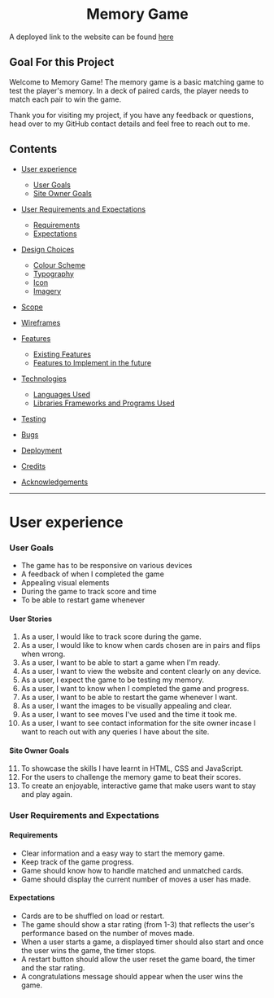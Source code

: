 # <h1 align="center">Memory Game</h1>

A deployed link to the website can be found [here](https://twschan.github.io/CI_MS2_Memory_Game/)

## Goal For this Project
Welcome to Memory Game! The memory game is a basic matching game to test the player's memory. In a deck of paired cards, the player needs to match each pair to win the game.

Thank you for visiting my project, if you have any feedback or questions, head over to my GitHub contact details and feel free to reach out to me.

## Contents

* [User experience](#user-experience)
     + [User Goals](#user-goals)
     + [Site Owner Goals](#site-owner-goals)
* [User Requirements and Expectations](#user-requirements-and-expectations)
    + [Requirements](#requirements)
    + [Expectations](#expectations)
*  [Design Choices](#design-choices)
    + [Colour Scheme](#colour-scheme)
    + [Typography](#typography)
    + [Icon](#icon)
    + [Imagery](#imagery)
* [Scope](#scope)
*  [Wireframes](#wireframes)

  * [Features](#features)
     + [Existing Features](#existing-features)
     + [Features to Implement in the future](#features-to-implement-in-the-future)

  * [Technologies](#technologies)
     + [Languages Used](#languages-used)
     + [Libraries Frameworks and Programs Used](#libraries-frameworks-and-programs-used)

  * [Testing](#testing)

  * [Bugs](#bugs)

  * [Deployment](#deployment)

  * [Credits](#credits)

  * [Acknowledgements](#acknowledgements)



---
# User experience

### User Goals
* The game has to be responsive on various devices
* A feedback of when I completed the game
* Appealing visual elements
* During the game to track score and time
* To be able to restart game whenever

#### User Stories
1. As a user, I would like to track score during the game.
2. As a user, I would like to know when cards chosen are in pairs and flips when wrong.
3. As a user, I want to be able to start a game when I'm ready. 
4. As a user, I want to view the website and content clearly on any device.
5. As a user, I expect the game to be testing my memory.
6. As a user, I want to know when I completed the game and progress.
7. As a user, I want to be able to restart the game whenever I want.
8. As a user, I want the images to be visually appealing and clear.
9. As a user, I want to see moves I've used and the time it took me.
10. As a user, I want to see contact information for the site owner incase I want to reach out with any queries I have about the site.

#### Site Owner Goals
11. To showcase the skills I have learnt in HTML, CSS and JavaScript.
12. For the users to challenge the memory game to beat their scores.
13. To create an enjoyable, interactive game that make users want to stay and play again.

### User Requirements and Expectations

#### Requirements
* Clear information and a easy way to start the memory game.
* Keep track of the game progress.
* Game should know how to handle matched and unmatched cards.
* Game should display the current number of moves a user has made.

#### Expectations
* Cards are to be shuffled on load or restart.
* The game should show a star rating (from 1-3) that reflects the user's performance based on the number of moves made.
* When a user starts a game, a displayed timer should also start and once the user wins the game, the timer stops.
* A restart button should allow the user reset the game board, the timer and the star rating.
* A congratulations message should appear when the user wins the game.
